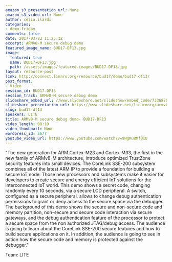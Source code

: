 ```yaml
---
amazon_s3_presentation_url: None
amazon_s3_video_url: None
author: celia.ilardi
categories:
- demo-friday
comments: false
date: 2017-03-22 11:25:32
excerpt: ARMv8-M secure debug demo
featured_image_name: BUD17-DF13.jpg
image:
  featured: true
  name: BUD17-DF13.jpg
  path: /assets/images/featured-images/BUD17-DF13.jpg
layout: resource-post
link: http://connect.linaro.org/resource/bud17/demo/bud17-df13/
post_format:
- Video
session_id: BUD17-DF13
session_track: ARMv8-M secure debug demo
slideshare_embed_url: //www.slideshare.net/slideshow/embed_code/73368785
slideshare_presentation_url: https://www.slideshare.net/linaroorg/armv8m-secure-debug-demo
slug: bud17-df13
speakers: LITE
title: ARMv8-M secure debug demo- BUD17-DF13
video_length: 08:10
video_thumbnail: None
wordpress_id: 5677
youtube_video_url: https://www.youtube.com/watch?v=9HgMuRMf0IU
---
```


"The new generation for ARM Cortex-M23 and Cortex-M33, the first in the new 
family of ARMv8-M architecture, introduce optimized TrustZone security features 
into small devices. The CoreLink SSE-200 subsystem combines all of the latest ARM IP to provide a foundation for building a secure IoT node. Those new processors and subsystems make it easier for developers to create secure and energy efficient IoT solutions for the interconnected IoT world.
This demo shows a secret code, changing randomly every 10 seconds, via a 
secure LCD peripheral. A switch, configured as a secure peripheral, allows
to change debug authentication permissions to grant or deny access to the secure space via the debugger. 
The background of this demo shows the secure and non-secure code and memory partition, non-secure and secure code interaction via secure gateways, and the debug authentication feature of the processor to protect a secure space from the non authorized JTAG/debug access. 
The audience is going to learn about the CoreLink SSE-200 secure features and 
how to build secure applications on it. In addition, the audience is going to see in action how the secure code and memory is protected against the debugger."

Team: LITE